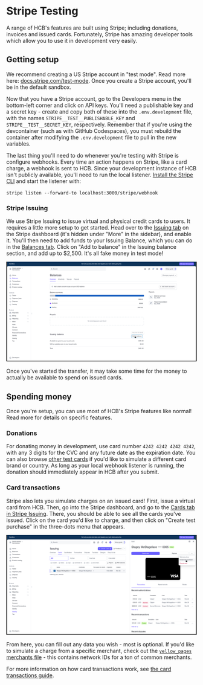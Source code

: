 # Stripe Testing

A range of HCB's features are built using Stripe; including donations, invoices and issued cards. Fortunately, Stripe has amazing developer tools which allow you to use it in development very easily.

## Getting setup

We recommend creating a US Stripe account in "test mode". Read more here: [docs.stripe.com/test-mode](https://docs.stripe.com/test-mode#test-mode). Once you create a Stripe account, you'll be in the default sandbox.

Now that you have a Stripe account, go to the Developers menu in the bottom-left corner and click on API keys. You'll need a publishable key and a secret key - create and copy both of these into the `.env.development` file, with the names `STRIPE__TEST__PUBLISHABLE_KEY` and `STRIPE__TEST__SECRET_KEY`, respectively. Remember that if you're using the devcontainer (such as with GitHub Codespaces), you must rebuild the container after modifying the `.env.development` file to pull in the new variables.

The last thing you'll need to do whenever you're testing with Stripe is configure webhooks. Every time an action happens on Stripe, like a card charge, a webhook is sent to HCB. Since your development instance of HCB isn't publicly available, you'll need to run the local listener. [Install the Stripe CLI](https://stripe.com/docs/stripe-cli#install) and start the listener with:

```
stripe listen --forward-to localhost:3000/stripe/webhook
```

### Stripe Issuing

We use Stripe Issuing to issue virtual and physical credit cards to users. It requires a little more setup to get started. Head over to the [Issuing tab](https://dashboard.stripe.com/test/issuing/overview) on the Stripe dashboard (it's hidden under "More" in the sidebar), and enable it. You'll then need to add funds to your Issuing Balance, which you can do in the [Balances tab](https://dashboard.stripe.com/test/balance/overview#issuing-summary). Click on "Add to balance" in the Issuing balance section, and add up to $2,500. It's all fake money in test mode!

![Screenshot of Issuing balance in the Stripe dashboard](./images/issuing_balance.png)

Once you've started the transfer, it may take some time for the money to actually be available to spend on issued cards.

## Spending money

Once you're setup, you can use most of HCB's Stripe features like normal! Read more for details on specific features.

### Donations

For donating money in development, use card number `4242 4242 4242 4242`, with any 3 digits for the CVC and any future date as the expiration date. You can also browse [other test cards](https://docs.stripe.com/testing?testing-method=card-numbers#cards) if you'd like to simulate a different card brand or country. As long as your local webhook listener is running, the donation should immediately appear in HCB after you submit.

### Card transactions

Stripe also lets you simulate charges on an issued card! First, issue a virtual card from HCB. Then, go into the Stripe dashboard, and go to the [Cards tab in Stripe Issuing](https://dashboard.stripe.com/test/issuing/cards). There, you should be able to see all the cards you've issued. Click on the card you'd like to charge, and then click on "Create test purchase" in the three-dots menu that appears.

![Screenshot of the test purchase button in the Stripe dashboard](./images/test_purchase.png)

From here, you can fill out any data you wish - most is optional. If you'd like to simulate a charge from a specific merchant, check out the [`yellow_pages` merchants file](https://github.com/hackclub/yellow_pages/blob/main/lib/yellow_pages/merchants.yaml) - this contains network IDs for a ton of common merchants.

For more information on how card transactions work, see [the card transactions guide](./guides/card_transactions.md).
